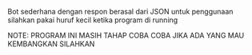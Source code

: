 Bot sederhana dengan respon berasal dari JSON
untuk penggunaan silahkan pakai huruf kecil ketika program di running

NOTE: PROGRAM INI MASIH TAHAP COBA COBA JIKA ADA YANG MAU KEMBANGKAN SILAHKAN
